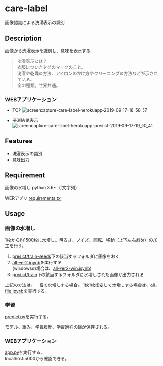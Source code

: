 # care-label
画像認識による洗濯表示の識別

## Description
画像から洗濯表示を識別し、意味を表示する

>洗濯表示とは？  
衣服についたタグのマークのこと。  
洗濯や乾燥の方法、アイロンのかけ方やクリーニングの方法などが示されている。  
全41種類。世界共通。

### WEBアプリケーション
- TOP
![screencapture-care-label-herokuapp-2019-09-17-18_58_57](https://user-images.githubusercontent.com/20394831/65031999-44356480-d97d-11e9-976b-a46833b3f78b.png)

- 予測結果表示
![screencapture-care-label-herokuapp-predict-2019-09-17-19_00_41](https://user-images.githubusercontent.com/20394831/65032112-7a72e400-d97d-11e9-84e4-53c73b5a4c14.png)


## Features
- 洗濯表示の識別
- 意味出力

## Requirement
画像の水増し python 3.6~（f文字列）

WERアプリ
[requirements.txt](/app/requirements.txt)

## Usage
### 画像の水増し
1枚から約1500枚に水増し。明るさ、ノイズ、回転、移動（上下左右斜め）の加工を行う。

1. [predict/train-seeds](/cnn/train-seeds/)下の該当するフォルダに画像をおく
2. [all-ver2.ipynb](/app/all-ver2.ipynb)を実行する  
(windowsの場合は、[all-ver2-win.ipynb](/cnn/all-ver2-win.ipynb))
3. [predict/train](/cnn/train/)下の該当するフォルダに水増しされた画像が出力される


上記の方法は、一括で水増しする場合。
1枚1枚指定して水増しする場合は、[all-file.ipynb](/cnn/all-file.ipynb)を実行する。

### 学習
[predict.py](/cnn/predict.py)を実行する。

モデル、重み、学習履歴、学習過程の図が保存される。

### WEBアプリケーション
[app.py](/app/app.py)を実行する。  
localhost:5000から確認できる。  
